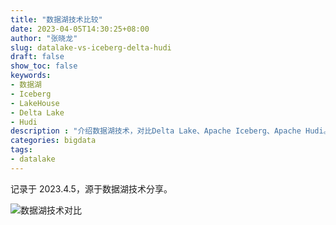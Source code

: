 ```yaml
---
title: "数据湖技术比较"
date: 2023-04-05T14:30:25+08:00
author: "张晓龙"
slug: datalake-vs-iceberg-delta-hudi
draft: false
show_toc: false
keywords:
- 数据湖
- Iceberg
- LakeHouse
- Delta Lake
- Hudi
description : "介绍数据湖技术，对比Delta Lake、Apache Iceberg、Apache Hudi。"
categories: bigdata
tags: 
- datalake
---
```


记录于 2023.4.5，源于数据湖技术分享。

![数据湖技术对比](https://media.techwhims.com/techwhims/16807704962363.jpg?image/auto-orient,1/watermark,text_dGVjaHdoaW1z,type_ZHJvaWRzYW5zZmFsbGJhY2s,color_c1bfc8,size_20,shadow_55,g_se,t_60,x_10,y_10)
